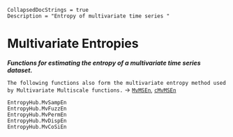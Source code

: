 ```@meta
CollapsedDocStrings = true
Description = "Entropy of multivariate time series "
```
# Multivariate Entropies

__*Functions for estimating the entropy of a multivariate time series dataset.*__

`The following functions also form the multivariate entropy method used by Multivariate Multiscale functions.` -> [`MvMSEn`](@ref), [`cMvMSEn`](@ref)


```@docs 
EntropyHub.MvSampEn
EntropyHub.MvFuzzEn
EntropyHub.MvPermEn
EntropyHub.MvDispEn
EntropyHub.MvCoSiEn
```